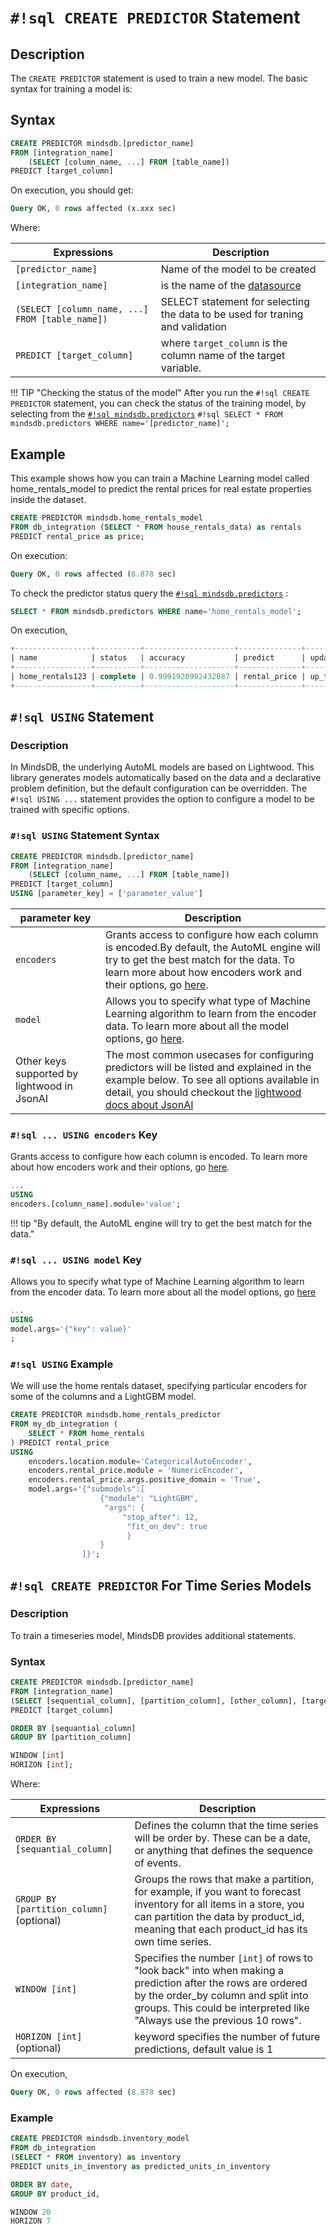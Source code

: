 # `#!sql CREATE PREDICTOR` Statement

## Description

The `CREATE PREDICTOR` statement is used to train a new model. The basic syntax for training a model is:

## Syntax

```sql
CREATE PREDICTOR mindsdb.[predictor_name]
FROM [integration_name]
    (SELECT [column_name, ...] FROM [table_name])
PREDICT [target_column]
```

On execution, you should get:

```sql
Query OK, 0 rows affected (x.xxx sec)
```


Where:

| Expressions                                     | Description                                                                   |
| ----------------------------------------------- | ----------------------------------------------------------------------------- |
| `[predictor_name]`                              | Name of the model to be created                                               |
| `[integration_name]`                            | is the name of the [datasource](/connect/#create-new-datasource)              |
| `(SELECT [column_name, ...] FROM [table_name])` | SELECT statement for selecting the data to be used for traning and validation |
| `PREDICT [target_column]`                         | where `target_column` is the column name of the target variable.            |

!!! TIP "Checking the status of the model" 
    After you run the `#!sql CREATE PREDICTOR` statement, you can check the status of the training model, by selecting from the [`#!sql mindsdb.predictors`](/sql/table-structure/#the-predictors-table)
    ```#!sql SELECT * FROM mindsdb.predictors WHERE name='[predictor_name]';```

## Example

This example shows how you can train a Machine Learning model called home_rentals_model to predict the rental prices for real estate properties inside the dataset.

```sql
CREATE PREDICTOR mindsdb.home_rentals_model
FROM db_integration (SELECT * FROM house_rentals_data) as rentals
PREDICT rental_price as price;
```

On execution:

```sql
Query OK, 0 rows affected (8.878 sec)
```

To check the predictor status query the [`#!sql mindsdb.predictors`](/sql/table-structure/#the-predictors-table) :

```sql
SELECT * FROM mindsdb.predictors WHERE name='home_rentals_model';
```

On execution,

```sql
+-----------------+----------+--------------------+--------------+---------------+-----------------+-------+-------------------+------------------+
| name            | status   | accuracy           | predict      | update_status | mindsdb_version | error | select_data_query | training_options |
+-----------------+----------+--------------------+--------------+---------------+-----------------+-------+-------------------+------------------+
| home_rentals123 | complete | 0.9991920992432087 | rental_price | up_to_date    | 22.5.1.0        | NULL  |                   |                  |
+-----------------+----------+--------------------+--------------+---------------+-----------------+-------+-------------------+------------------+
```

## `#!sql USING` Statement

### Description

In MindsDB, the underlying AutoML models are based on Lightwood. This library generates models automatically based on the data and a declarative problem definition, but the default configuration can be overridden. The `#!sql USING ...` statement provides the option to configure a model to be trained with specific options.

### `#!sql USING` Statement Syntax

```sql
CREATE PREDICTOR mindsdb.[predictor_name]
FROM [integration_name]
    (SELECT [column_name, ...] FROM [table_name])
PREDICT [target_column]
USING [parameter_key] = ['parameter_value']
```

| parameter key                               | Description                                                                                                                                                                                                                                               |
| ------------------------------------------- | --------------------------------------------------------------------------------------------------------------------------------------------------------------------------------------------------------------------------------------------------------- |
| `encoders`                                  | Grants access to configure how each column is encoded.By default, the AutoML engine will try to get the best match for the data. To learn more about how encoders work and their options, go [here](https://lightwood.io/encoder.html).                   |
| `model`                                     | Allows you to specify what type of Machine Learning algorithm to learn from the encoder data. To learn more about all the model options, go [here](https://lightwood.io/mixer.html).                                                                      |
| Other keys supported by lightwood in JsonAI | The most common usecases for configuring predictors will be listed and explained in the example below. To see all options available in detail, you should checkout the [lightwood docs about JsonAI](https://lightwood.io/api/types.html#api.types.JsonAI) |

### `#!sql ... USING encoders` Key

Grants access to configure how each column is encoded. To learn more about how encoders work and their options, go [here](https://lightwood.io/encoder.html).

```sql
...
USING
encoders.[column_name].module='value';
```

!!! tip "By default, the AutoML engine will try to get the best match for the data."

### `#!sql ... USING model` Key

Allows you to specify what type of Machine Learning algorithm to learn from the encoder data. To learn more about all the model options, go [here](https://lightwood.io/mixer.html)

```sql
...
USING
model.args='{"key": value}'
;
```

### `#!sql USING` Example

We will use the home rentals dataset, specifying particular encoders for some of the columns and a LightGBM model.

```sql
CREATE PREDICTOR mindsdb.home_rentals_predictor
FROM my_db_integration (
    SELECT * FROM home_rentals
) PREDICT rental_price
USING
    encoders.location.module='CategoricalAutoEncoder',
    encoders.rental_price.module = 'NumericEncoder',
    encoders.rental_price.args.positive_domain = 'True',
    model.args='{"submodels":[
                    {"module": "LightGBM",
                     "args": {
                         "stop_after": 12,
                          "fit_on_dev": true
                          }
                    }    
                ]}';
```

## `#!sql CREATE PREDICTOR` For Time Series Models

### Description

To train a timeseries model, MindsDB provides additional statements.

### Syntax

```sql
CREATE PREDICTOR mindsdb.[predictor_name]
FROM [integration_name]
(SELECT [sequential_column], [partition_column], [other_column], [target_column] FROM [table_name])
PREDICT [target_column]

ORDER BY [sequantial_column]
GROUP BY [partition_column]

WINDOW [int]
HORIZON [int];
```

Where:

| Expressions                                     | Description                                                                   |
| ----------------------------------------------- | ----------------------------------------------------------------------------- |
| `ORDER BY [sequantial_column]`                  | Defines the column that the time series will be order by. These can be a date, or anything that defines the sequence of events.|
| `GROUP BY [partition_column]` (optional)        |  Groups the rows that make a partition, for example, if you want to forecast inventory for all items in a store, you can partition the data by product_id, meaning that each product_id has its own time series. |
| `WINDOW [int]` | Specifies the number `[int]` of rows to "look back" into when making a prediction after the rows are ordered by the order_by column and split into groups. This could be interpreted like "Always use the previous 10 rows". |
| `HORIZON [int]` (optional)                      |  keyword specifies the number of future predictions, default value is 1  |


On execution,

```sql
Query OK, 0 rows affected (8.878 sec)
```
### Example

```sql
CREATE PREDICTOR mindsdb.inventory_model
FROM db_integration
(SELECT * FROM inventory) as inventory
PREDICT units_in_inventory as predicted_units_in_inventory

ORDER BY date,
GROUP BY product_id,

WINDOW 20
HORIZON 7

```
